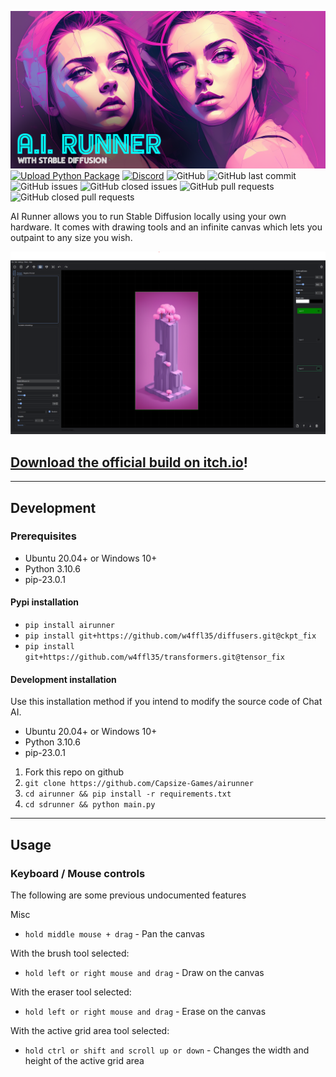 [![Banner](banner.png)](https://capsizegames.itch.io/ai-runner)
[![Upload Python Package](https://github.com/Capsize-Games/airunner/actions/workflows/python-publish.yml/badge.svg)](https://github.com/Capsize-Games/airunner/actions/workflows/python-publish.yml)
[![Discord](https://img.shields.io/discord/839511291466219541?color=5865F2&logo=discord&logoColor=white)](https://discord.gg/PUVDDCJ7gz)
![GitHub](https://img.shields.io/github/license/Capsize-Games/airunner)
![GitHub last commit](https://img.shields.io/github/last-commit/Capsize-Games/airunner)
![GitHub issues](https://img.shields.io/github/issues/Capsize-Games/airunner)
![GitHub closed issues](https://img.shields.io/github/issues-closed/Capsize-Games/airunner)
![GitHub pull requests](https://img.shields.io/github/issues-pr/Capsize-Games/airunner)
![GitHub closed pull requests](https://img.shields.io/github/issues-pr-closed/Capsize-Games/airunner)

AI Runner allows you to run Stable Diffusion locally using your own hardware. It comes with drawing tools and an infinite canvas which lets you outpaint to any size you wish.

![img.png](img.png)

## [Download the official build on itch.io](https://capsizegames.itch.io/ai-runner)!

---

## Development

### Prerequisites

- Ubuntu 20.04+ or Windows 10+
- Python 3.10.6
- pip-23.0.1

#### Pypi installation

- `pip install airunner`
- `pip install git+https://github.com/w4ffl35/diffusers.git@ckpt_fix`
- `pip install git+https://github.com/w4ffl35/transformers.git@tensor_fix`

#### Development installation

Use this installation method if you intend to modify the source code of Chat AI.

- Ubuntu 20.04+ or Windows 10+
- Python 3.10.6
- pip-23.0.1

1. Fork this repo on github
2. `git clone https://github.com/Capsize-Games/airunner`
3. `cd airunner && pip install -r requirements.txt`
4. `cd sdrunner && python main.py`

---

## Usage

### Keyboard / Mouse controls

The following are some previous undocumented features

Misc
- `hold middle mouse + drag` - Pan the canvas

With the brush tool selected:
- `hold left or right mouse and drag` - Draw on the canvas

With the eraser tool selected:
- `hold left or right mouse and drag` - Erase on the canvas

With the active grid area tool selected:
- `hold ctrl or shift and scroll up or down` - Changes the width and height of the active grid area